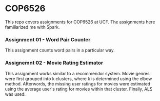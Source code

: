 # COP6526
This repo covers assignments for COP6526 at UCF. The assignments here familiarized me with Spark.

### Assignment 01 - Word Pair Counter
This assignment counts word pairs in a particular way.

### Assignemnt 02 - Movie Rating Estimator
This assignment works similar to a recommendor system. Movie genres were first grouped into k clusters, where k is determined using the elbow method. Afterwords, the missing user ratings for movies were estimated using the average user's rating for movies within that cluster. Finally, ALS was used.
